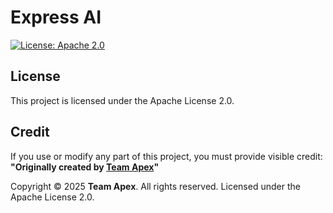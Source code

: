 # Express AI

[![License: Apache 2.0](https://img.shields.io/badge/License-Apache_2.0-blue.svg)](https://opensource.org/licenses/Apache-2.0)

## License
This project is licensed under the Apache License 2.0.

## Credit
If you use or modify any part of this project, you must provide visible credit:
**"Originally created by [Team Apex](https://github.com/teamapexofficial)"**

Copyright © 2025 **Team Apex**. All rights reserved.
Licensed under the Apache License 2.0.